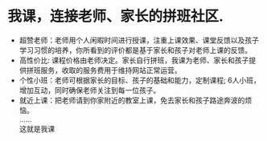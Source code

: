 # 我课，连接老师、家长的拼班社区.
- 超赞老师：老师用个人闲暇时间进行授课，注重上课效果、课堂反馈以及孩子学习习惯的培养，你所看到的评价都是基于家长和孩子对老师上课的反馈。
- 高性价比: 课程价格由老师决定。家长自行拼班，我课为老师、家长和孩子提供拼班服务，收取的服务费用于维持网站正常运营。
- 个性小班：老师可根据家长的目标、孩子的基础和能力，定制课程; 6人小班，增加互动，同时确保老师关注到每一位孩子。
- 就近上课：把老师请到你家附近的教室上课，免去家长和孩子路途奔波的烦恼。  
......  
这就是我课